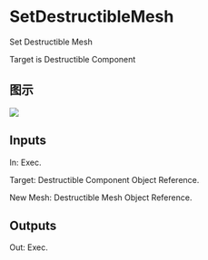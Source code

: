 # SetDestructibleMesh

Set Destructible Mesh

Target is Destructible Component

## 图示

![]($-20221218-18232781.png)

## Inputs

In: Exec.

Target: Destructible Component Object Reference.

New Mesh: Destructible Mesh Object Reference.  

## Outputs

Out: Exec.

